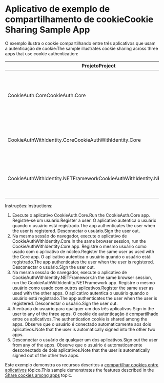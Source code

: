 # <a name="cookie-sharing-sample-app"></a><span data-ttu-id="66e7b-101">Aplicativo de exemplo de compartilhamento de cookie</span><span class="sxs-lookup"><span data-stu-id="66e7b-101">Cookie Sharing Sample App</span></span>

<span data-ttu-id="66e7b-102">O exemplo ilustra o cookie compartilhando entre três aplicativos que usam a autenticação de cookie:</span><span class="sxs-lookup"><span data-stu-id="66e7b-102">The sample illustrates cookie sharing across three apps that use cookie authentication:</span></span>

| <span data-ttu-id="66e7b-103">Projeto</span><span class="sxs-lookup"><span data-stu-id="66e7b-103">Project</span></span>                             | <span data-ttu-id="66e7b-104">Descrição</span><span class="sxs-lookup"><span data-stu-id="66e7b-104">Description</span></span> |
| ----------------------------------- | ----------- |
| <span data-ttu-id="66e7b-105">CookieAuth.Core</span><span class="sxs-lookup"><span data-stu-id="66e7b-105">CookieAuth.Core</span></span>                     | <span data-ttu-id="66e7b-106">Aplicativo de páginas Razor do Core ASP.NET sem usar o ASP.NET Core Identity</span><span class="sxs-lookup"><span data-stu-id="66e7b-106">ASP.NET Core Razor Pages app without using ASP.NET Core Identity</span></span> |
| <span data-ttu-id="66e7b-107">CookieAuthWithIdentity.Core</span><span class="sxs-lookup"><span data-stu-id="66e7b-107">CookieAuthWithIdentity.Core</span></span>         | <span data-ttu-id="66e7b-108">Aplicativo MVC do ASP.NET Core com ASP.NET Core Identity</span><span class="sxs-lookup"><span data-stu-id="66e7b-108">ASP.NET Core MVC app with ASP.NET Core Identity</span></span> |
| <span data-ttu-id="66e7b-109">CookieAuthWithIdentity.NETFramework</span><span class="sxs-lookup"><span data-stu-id="66e7b-109">CookieAuthWithIdentity.NETFramework</span></span> | <span data-ttu-id="66e7b-110">Aplicativo MVC do ASP.NET Framework com o ASP.NET Identity</span><span class="sxs-lookup"><span data-stu-id="66e7b-110">ASP.NET Framework MVC app with ASP.NET Identity</span></span> |

<span data-ttu-id="66e7b-111">Instruções:</span><span class="sxs-lookup"><span data-stu-id="66e7b-111">Instructions:</span></span>

1. <span data-ttu-id="66e7b-112">Execute o aplicativo CookieAuth.Core.</span><span class="sxs-lookup"><span data-stu-id="66e7b-112">Run the CookieAuth.Core app.</span></span> <span data-ttu-id="66e7b-113">Registre-se um usuário.</span><span class="sxs-lookup"><span data-stu-id="66e7b-113">Register a user.</span></span> <span data-ttu-id="66e7b-114">O aplicativo autentica o usuário quando o usuário está registrado.</span><span class="sxs-lookup"><span data-stu-id="66e7b-114">The app authenticates the user when the user is registered.</span></span> <span data-ttu-id="66e7b-115">Desconectar o usuário.</span><span class="sxs-lookup"><span data-stu-id="66e7b-115">Sign the user out.</span></span>
1. <span data-ttu-id="66e7b-116">Na mesma sessão do navegador, execute o aplicativo de CookieAuthWithIdentity.Core.</span><span class="sxs-lookup"><span data-stu-id="66e7b-116">In the same browser session, run the CookieAuthWithIdentity.Core app.</span></span> <span data-ttu-id="66e7b-117">Registre o mesmo usuário como usado com o aplicativo de núcleo.</span><span class="sxs-lookup"><span data-stu-id="66e7b-117">Register the same user as used with the Core app.</span></span> <span data-ttu-id="66e7b-118">O aplicativo autentica o usuário quando o usuário está registrado.</span><span class="sxs-lookup"><span data-stu-id="66e7b-118">The app authenticates the user when the user is registered.</span></span> <span data-ttu-id="66e7b-119">Desconectar o usuário.</span><span class="sxs-lookup"><span data-stu-id="66e7b-119">Sign the user out.</span></span>
1. <span data-ttu-id="66e7b-120">Na mesma sessão do navegador, execute o aplicativo de CookieAuthWithIdentity.NETFramework.</span><span class="sxs-lookup"><span data-stu-id="66e7b-120">In the same browser session, run the CookieAuthWithIdentity.NETFramework app.</span></span> <span data-ttu-id="66e7b-121">Registre o mesmo usuário como usado com outros aplicativos.</span><span class="sxs-lookup"><span data-stu-id="66e7b-121">Register the same user as used with the other apps.</span></span> <span data-ttu-id="66e7b-122">O aplicativo autentica o usuário quando o usuário está registrado.</span><span class="sxs-lookup"><span data-stu-id="66e7b-122">The app authenticates the user when the user is registered.</span></span> <span data-ttu-id="66e7b-123">Desconectar o usuário.</span><span class="sxs-lookup"><span data-stu-id="66e7b-123">Sign the user out.</span></span>
1. <span data-ttu-id="66e7b-124">A entrada do usuário para qualquer um dos três aplicativos.</span><span class="sxs-lookup"><span data-stu-id="66e7b-124">Sign in the user to any of the three apps.</span></span> <span data-ttu-id="66e7b-125">O cookie de autenticação é compartilhado entre os aplicativos.</span><span class="sxs-lookup"><span data-stu-id="66e7b-125">The authentication cookie is shared among the apps.</span></span> <span data-ttu-id="66e7b-126">Observe que o usuário é conectado automaticamente aos dois aplicativos.</span><span class="sxs-lookup"><span data-stu-id="66e7b-126">Note that the user is automatically signed into the other two apps.</span></span>
1. <span data-ttu-id="66e7b-127">Desconectar o usuário de qualquer um dos aplicativos.</span><span class="sxs-lookup"><span data-stu-id="66e7b-127">Sign out the user from any of the apps.</span></span> <span data-ttu-id="66e7b-128">Observe que o usuário é automaticamente desconectado de dois aplicativos.</span><span class="sxs-lookup"><span data-stu-id="66e7b-128">Note that the user is automatically signed out of the other two apps.</span></span>

<span data-ttu-id="66e7b-129">Este exemplo demonstra os recursos descritos a [compartilhar cookies entre aplicativos](https://docs.microsoft.com/aspnet/core/security/cookie-sharing) tópico.</span><span class="sxs-lookup"><span data-stu-id="66e7b-129">This sample demonstrates the features described in the [Share cookies among apps](https://docs.microsoft.com/aspnet/core/security/cookie-sharing) topic.</span></span>
